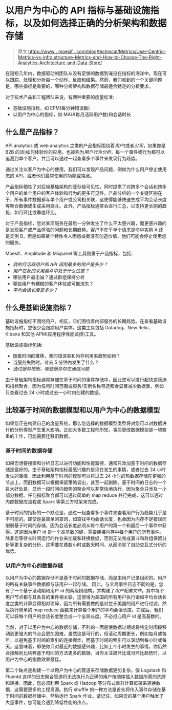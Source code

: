 # 以用户为中心的 API 指标与基础设施指标，以及如何选择正确的分析架构和数据存储

> 原文:[https://www . moesif . com/blog/technical/Metrics/User-Centric-Metrics-vs-infra structure-Metrics-and-How-to-Choose-The-Right-Analytics-Architecture-and-Data-Store/](https://www.moesif.com/blog/technical/metrics/User-Centric-Metrics-vs-Infrastructure-Metrics-and-How-to-Choose-The-Right-Analytics-Architecture-and-Data-Store/)

在短短几年内，数据驱动的团队从没有足够的数据到淹没在指标的海洋中。现在可以跟踪、处理和分析每一个动作、反应和结果。然而，我们收到的一个关键问题是，哪些指标是重要的，哪种分析架构和数据存储最适合特定的分析要求。

对于技术产品和工程团队来说，有两种重要的度量标准:

*   基础设施指标，如 EPM(每分钟错误数)
*   以用户为中心的指标，如 MAU(每月活跃用户数)和会话时长

## 什么是产品指标？

API analytics 或 web analytics 之类的产品指标围绕着*用户*(或者*公司*，如果你是 B2B 的话)如何体验你的应用。也被称为*用户行为分析*，每一个事件或行为都可以追溯到单个客户，并且可以通过一起查看多个事件来发现行为趋势。

通过关注以客户为中心的使用，我们可以发现产品问题，例如为什么用户停止使用您的 API，或者他们最常使用的功能或端点。

产品指标牺牲了对后端基础架构的亚秒级可见性，同时提供了对跨多个会话和跨多个用户的单个用户的客户体验和行为的更多可见性。产品分析的一个关键区别在于，所有事件数据都与单个用户或公司相关联，这使得能够快速生成平均会话长度等聚合数据或生成采用漏斗。此外，产品指标通常会进行汇总，以支持更长期的趋势，如月环比或季度环比。

对于产品指标，您对某项服务在最后一分钟发生了什么不太感兴趣，而更感兴趣的是发现客户或产品体验的问题和长期趋势。客户不在乎单个请求是命中实例 A 还是实例 B，但是如果某个特性令人困惑或者没有创造价值，他们可能会停止使用您的服务。

Moesif、Amplitude 和 Mixpanel 等工具侧重于产品指标，包括:

*   *我的月活跃用户和 API 调用最多的用户是多少？*
*   *用户在我的采用漏斗中处于什么位置？*
*   哪些用户最忠诚？通过群组保持分析
*   哪些用户有糟糕的客户体验或可能流失？
*   *平均会话长度是多少？*

## 什么是基础设施指标？

基础设施指标不围绕用户。相反，它们围绕着内部服务的长期趋势。在查看基础设施指标时，您很少会跟踪用户实体。这类工具包括 Datadog、New Relic、Kibana 和其他 APM(应用程序性能监控)工具。

基础设施指标包括:

*   随着时间的推移，我的错误率和内存利用率趋势如何？
*   当服务失败时，过去 5 分钟内发生了什么？
*   *通过服务地图，哪些服务存在通信问题*

由于基础架构指标通常存储在基于时间的事件存储中，因此您可以进行超快速筛选和指标聚合，因为任何时间范围或服务/实例名称筛选都会显著减少数据集，例如只查看过去 24 小时或过去一小时内创建的数据。

## 比较基于时间的数据模型和以用户为中心的数据模型

如果您正在构建自己的度量系统，那么您选择的数据模型类型将对您可以对数据进行的分析类型产生重大影响。正如大多数工程师所知，事后更改数据模型是一项繁重的工作，可能需要迁移旧数据。

### 基于时间的数据存储

如果您想要搜索和分析日志以进行功能和性能监控，通常只添加基于时间的数据存储是最好的。由于基础架构指标最感兴趣的是现在发生的事情，或者过去 24 小时发生的事情，因此利用基于时间的模型可以将过去 24 小时的热数据存储在更强的节点上，而旧数据可以根据保留策略调出，甚至一起删除。基于时间的日志的一个巨大好处是，显示一段时间内趋势的聚合可以非常快地执行，因为聚合只涉及一小部分数据。任何指标聚合都可以通过简单的 map reduce 并行完成，这可以通过内部数据库流程或 Spark 等第三方框架来完成。

基于时间的指标的一个缺点是，通过一起查看多个事件来查看用户行为趋势几乎是不可能的。即使是最简单的查询，如查找平均会话长度，也会因为内存不足错误而削弱基于时间的存储，因为会话长度必须从每个用户的第一个和最后一个事件中获得。这是因为用户 id 是一个高基数的键，需要连接内存中每个用户的所有事件。除非您等待长时间运行的作业来加载和转换数据，否则无法完成漏斗和群组保留分析等更复杂的分析，这需要花费数小时或数天时间，从而消除了自助交互式分析的优势。

### 以用户为中心的数据存储

以用户为中心的数据存储不是基于时间的数据存储，而是由用户记录组织的。用户的所有关联事件数据都与该用户一起存储。
因此，与全局事件日志不同的是，您有了一个基于滚动期和用户 id 的两级树结构，并构建了*用户配置文件*，其中每个用户节点都与其各自的事件相关联。这使得为美国的所有用户执行诸如平均会话长度之类的计算变得相对琐碎，因为所有需要做的是对位于美国的用户进行过滤，然后执行简单的 map reduce 函数来计算每个用户的平均会话长度。完成后，我们可以将每个用户的会话长度整合成一个全局长度。不必担心用户 id 是高基数的。

当然，对于以用户为中心的数据存储，不利的一面是使数据过期或将特定时间段移动到更强大的节点会更加困难。虽然这是可行的，但滚动周期更长，例如每月或每年，以避免基于时间的索引的连接爆炸，而基于时间的索引可以滚动到每小时或每天。这意味着，即使你只对最近的数据感兴趣，比如上个小时发生的事情，你仍然会接触到比纯粹基于时间的方法更多的数据。当你关注周环比或月环比趋势时，以用户为中心的指数效果最佳。

第二个缺点是构建一个以用户为中心的管道来存储数据更加复杂。像 Logstash 和 Fluentd 这样的日志聚合管道将无法执行为正确的用户按顺序插入数据所需的洗牌和转换。因此，您必须利用 Spark 或 Hadoop 等分布式集群计算框架来转换数据，这需要更多的工程资源。执行 shuffle 的一种方法是首先将传入事件存储在基于时间的数据存储中，然后运行 Spark 作业。请记住，如果您的某个用户触发了大量事件，您可能会遇到降低性能的热点。